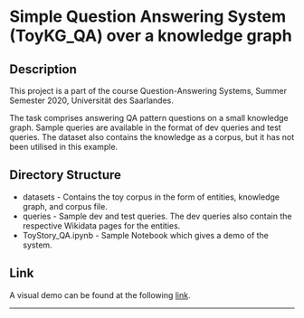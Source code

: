 # Simple Question Answering System (ToyKG_QA) over a knowledge graph

## Description
This project is a part of the course Question-Answering Systems, Summer Semester 2020, Universität des Saarlandes.

The task comprises answering QA pattern questions on a small knowledge graph. Sample queries are available in the format of dev queries and test queries. The dataset also contains the knowledge as a corpus, but it has not been utilised in this example.

## Directory Structure
- datasets - Contains the toy corpus in the form of entities, knowledge graph, and corpus file.
- queries - Sample dev and test queries. The dev queries also contain the respective Wikidata pages for the entities.
- ToyStory_QA.ipynb - Sample Notebook which gives a demo of the system.

## Link
A visual demo can be found at the following [link](https://www.youtube.com/watch?v=7EGbo3TMOTs&ab_channel=Awantee.D).

---